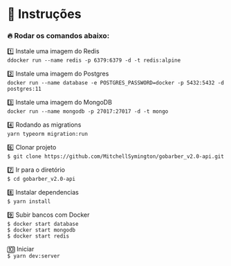 # :notebook_with_decorative_cover: Instruções

### :fire: Rodar os comandos abaixo:

:one: Instale uma imagem do Redis</br>
`ddocker run --name redis -p 6379:6379 -d -t redis:alpine`

:two: Instale uma imagem do Postgres</br>
`docker run --name database -e POSTGRES_PASSWORD=docker -p 5432:5432 -d postgres:11`

:three: Instale uma imagem do MongoDB</br>
`docker run --name mongodb -p 27017:27017 -d -t mongo`

:four: Rodando as migrations</br>
`yarn typeorm migration:run`

:six: Clonar projeto</br>
`$ git clone https://github.com/MitchellSymington/gobarber_v2.0-api.git`

:seven: Ir para o diretório </br>
`$ cd gobarber_v2.0-api`

:eight: Instalar dependencias</br>
`$ yarn install`

:nine: Subir bancos com Docker</br>
`$ docker start database`</br>
`$ docker start mongodb`</br>
`$ docker start redis`</br>

:keycap_ten: Iniciar</br>
`$ yarn dev:server`</br>


